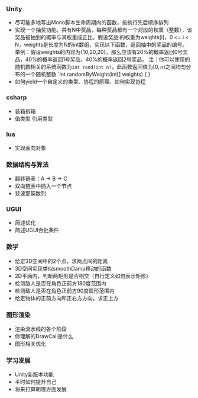 ### Unity
- 尽可能多地写出Mono脚本生命周期内的函数，按执行先后顺序排列
- 实现一个抽奖功能。共有N中奖品，每种奖品都有一个对应的权重（整数），该奖品被抽到的概率与其权重成正比。假设奖品i的权重为weights[i]，0 <= i < N，weights是长度为N的int数组，实现以下函数，返回抽中的奖品的编号。举例：假设weights的内容为{10,20,20}，那么应该有20%的概率返回0号奖品，40%的概率返回1号奖品，40%的概率返回2号奖品。
注：你可以使用的随机数相关的系统函数为`int rand(int n)`，此函数返回值为$[0,n)$之间均匀分布的一个随机整数
`int randomByWeight(int[] weights) { }
- 如何yield一个自定义的类型、协程的原理、如何实现协程
### csharp
- 装箱拆箱
- 值类型 引用类型

### lua
- 实现面向对象

### 数据结构与算法
-  翻转链表：A -> B -> C
-  双向链表中插入一个节点
-  斐波那契数列

### UGUI
-  简述优化
-  简述UGUI合批条件

### 数学
- 给定3D空间中的2个点，求两点间的距离
- 3D空间实现类似smoothDamp移动的函数
- 2D平面内，判断两矩形是否相交（自行定义如何表示矩形）
- 检测敌人是否在角色正前方180度范围内
- 检测敌人是否在角色正前方90度扇形范围内
- 给定物体的正前方向和正右方方向，求正上方

### 图形渲染
- 渲染流水线的各个阶段
- 你理解的DrawCall是什么
- 图形相关优化

### 学习发展
- Unity新版本功能
- 平时如何提升自己
- 将来打算朝哪方面发展